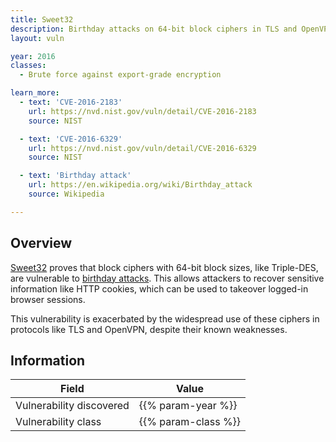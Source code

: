 ```yaml
---
title: Sweet32
description: Birthday attacks on 64-bit block ciphers in TLS and OpenVPN
layout: vuln

year: 2016
classes:
  - Brute force against export-grade encryption

learn_more:
  - text: 'CVE-2016-2183'
    url: https://nvd.nist.gov/vuln/detail/CVE-2016-2183
    source: NIST

  - text: 'CVE-2016-6329'
    url: https://nvd.nist.gov/vuln/detail/CVE-2016-6329
    source: NIST

  - text: 'Birthday attack'
    url: https://en.wikipedia.org/wiki/Birthday_attack
    source: Wikipedia

---
```


## Overview

[Sweet32] proves that block ciphers with 64-bit block sizes, like Triple-DES, are vulnerable to [birthday attacks](https://en.wikipedia.org/wiki/Birthday_attack). This allows attackers to recover sensitive information like HTTP cookies, which can be used to takeover logged-in browser sessions.

This vulnerability is exacerbated by the widespread use of these ciphers in protocols like TLS and OpenVPN, despite their known weaknesses.

## Information

| Field                    | Value               |
|--------------------------|---------------------|
| Vulnerability discovered | {{% param-year %}}  |
| Vulnerability class      | {{% param-class %}} |

[Sweet32]: https://sweet32.info
